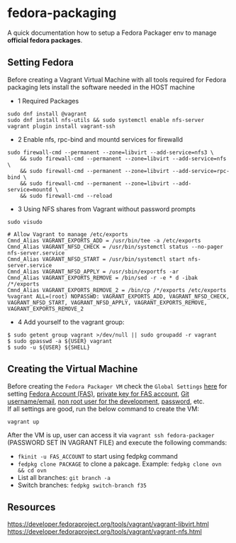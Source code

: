 # fedora-packaging

A quick documentation how to setup a Fedora Packager env to manage **official fedora packages**.

## Setting Fedora

Before creating a Vagrant Virtual Machine with all tools required for Fedora packaging lets install the software needed in the HOST machine

- 1 Required Packages
```
sudo dnf install @vagrant
sudo dnf install nfs-utils && sudo systemctl enable nfs-server
vagrant plugin install vagrant-ssh
```

- 2 Enable nfs, rpc-bind and mountd services for firewalld
```
sudo firewall-cmd --permanent --zone=libvirt --add-service=nfs3 \
    && sudo firewall-cmd --permanent --zone=libvirt --add-service=nfs \
    && sudo firewall-cmd --permanent --zone=libvirt --add-service=rpc-bind \
    && sudo firewall-cmd --permanent --zone=libvirt --add-service=mountd \
    && sudo firewall-cmd --reload
```


- 3 Using NFS shares from Vagrant without password prompts
```
sudo visudo

# Allow Vagrant to manage /etc/exports
Cmnd_Alias VAGRANT_EXPORTS_ADD = /usr/bin/tee -a /etc/exports
Cmnd_Alias VAGRANT_NFSD_CHECK = /usr/bin/systemctl status --no-pager nfs-server.service
Cmnd_Alias VAGRANT_NFSD_START = /usr/bin/systemctl start nfs-server.service
Cmnd_Alias VAGRANT_NFSD_APPLY = /usr/sbin/exportfs -ar
Cmnd_Alias VAGRANT_EXPORTS_REMOVE = /bin/sed -r -e * d -ibak /*/exports
Cmnd_Alias VAGRANT_EXPORTS_REMOVE_2 = /bin/cp /*/exports /etc/exports
%vagrant ALL=(root) NOPASSWD: VAGRANT_EXPORTS_ADD, VAGRANT_NFSD_CHECK, VAGRANT_NFSD_START, VAGRANT_NFSD_APPLY, VAGRANT_EXPORTS_REMOVE, VAGRANT_EXPORTS_REMOVE_2
```

- 4 Add yourself to the vagrant group:

```
$ sudo getent group vagrant >/dev/null || sudo groupadd -r vagrant
$ sudo gpasswd -a ${USER} vagrant
$ sudo -u ${USER} ${SHELL}
```

## Creating the Virtual Machine
Before creating the `Fedora Packager VM` check the `Global Settings` [here](https://github.com/dougsland/fedora-packaging/blob/37f1119c0af123f6d9ad2ab99d1cd0802acc9e29/Vagrantfile#L1) for setting [Fedora Account (FAS)](https://github.com/dougsland/fedora-packaging/blob/680cab8b6cb7c406c6897f792befe752d5270fd1/Vagrantfile#L4), [private key for FAS account](https://github.com/dougsland/fedora-packaging/blob/680cab8b6cb7c406c6897f792befe752d5270fd1/Vagrantfile#L12), [Git username/email](https://github.com/dougsland/fedora-packaging/blob/680cab8b6cb7c406c6897f792befe752d5270fd1/Vagrantfile#L5), [non root user for the development](https://github.com/dougsland/fedora-packaging/blob/680cab8b6cb7c406c6897f792befe752d5270fd1/Vagrantfile#L8), [password](https://github.com/dougsland/fedora-packaging/blob/680cab8b6cb7c406c6897f792befe752d5270fd1/Vagrantfile#L8), etc.  
If all settings are good, run the below command to create the VM:
```
vagrant up
```

After the VM is up, user can access it via `vagrant ssh fedora-packager` (PASSWORD SET IN VAGRANT FILE) and execute the following commands:
- `fkinit -u FAS_ACCOUNT` to start using fedpkg command  
- `fedpkg clone PACKAGE` to clone a pakcage. Example: `fedpkg clone ovn && cd ovn`
- List all branches: `git branch -a`
- Switch branches: `fedpkg switch-branch f35`

## Resources
https://developer.fedoraproject.org/tools/vagrant/vagrant-libvirt.html
https://developer.fedoraproject.org/tools/vagrant/vagrant-nfs.html
